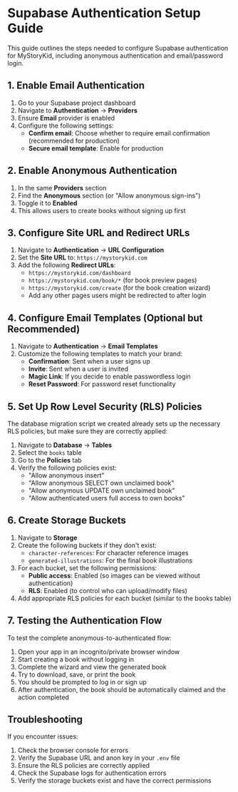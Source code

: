 # Supabase Authentication Setup Guide

This guide outlines the steps needed to configure Supabase authentication for MyStoryKid, including anonymous authentication and email/password login.

## 1. Enable Email Authentication

1. Go to your Supabase project dashboard
2. Navigate to **Authentication** → **Providers**
3. Ensure **Email** provider is enabled
4. Configure the following settings:
   - **Confirm email**: Choose whether to require email confirmation (recommended for production)
   - **Secure email template**: Enable for production

## 2. Enable Anonymous Authentication

1. In the same **Providers** section
2. Find the **Anonymous** section (or "Allow anonymous sign-ins")
3. Toggle it to **Enabled**
4. This allows users to create books without signing up first

## 3. Configure Site URL and Redirect URLs

1. Navigate to **Authentication** → **URL Configuration**
2. Set the **Site URL** to: `https://mystorykid.com`
3. Add the following **Redirect URLs**:
   - `https://mystorykid.com/dashboard`
   - `https://mystorykid.com/book/*` (for book preview pages)
   - `https://mystorykid.com/create` (for the book creation wizard)
   - Add any other pages users might be redirected to after login

## 4. Configure Email Templates (Optional but Recommended)

1. Navigate to **Authentication** → **Email Templates**
2. Customize the following templates to match your brand:
   - **Confirmation**: Sent when a user signs up
   - **Invite**: Sent when a user is invited
   - **Magic Link**: If you decide to enable passwordless login
   - **Reset Password**: For password reset functionality

## 5. Set Up Row Level Security (RLS) Policies

The database migration script we created already sets up the necessary RLS policies, but make sure they are correctly applied:

1. Navigate to **Database** → **Tables**
2. Select the `books` table
3. Go to the **Policies** tab
4. Verify the following policies exist:
   - "Allow anonymous insert"
   - "Allow anonymous SELECT own unclaimed book"
   - "Allow anonymous UPDATE own unclaimed book"
   - "Allow authenticated users full access to own books"

## 6. Create Storage Buckets

1. Navigate to **Storage**
2. Create the following buckets if they don't exist:
   - `character-references`: For character reference images
   - `generated-illustrations`: For the final book illustrations
3. For each bucket, set the following permissions:
   - **Public access**: Enabled (so images can be viewed without authentication)
   - **RLS**: Enabled (to control who can upload/modify files)
4. Add appropriate RLS policies for each bucket (similar to the books table)

## 7. Testing the Authentication Flow

To test the complete anonymous-to-authenticated flow:

1. Open your app in an incognito/private browser window
2. Start creating a book without logging in
3. Complete the wizard and view the generated book
4. Try to download, save, or print the book
5. You should be prompted to log in or sign up
6. After authentication, the book should be automatically claimed and the action completed

## Troubleshooting

If you encounter issues:

1. Check the browser console for errors
2. Verify the Supabase URL and anon key in your `.env` file
3. Ensure the RLS policies are correctly applied
4. Check the Supabase logs for authentication errors
5. Verify the storage buckets exist and have the correct permissions